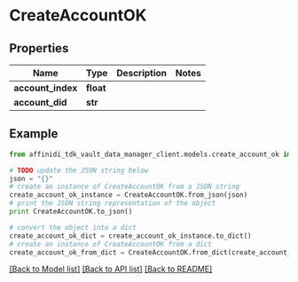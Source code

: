 # CreateAccountOK

## Properties

| Name              | Type      | Description | Notes |
| ----------------- | --------- | ----------- | ----- |
| **account_index** | **float** |             |
| **account_did**   | **str**   |             |

## Example

```python
from affinidi_tdk_vault_data_manager_client.models.create_account_ok import CreateAccountOK

# TODO update the JSON string below
json = "{}"
# create an instance of CreateAccountOK from a JSON string
create_account_ok_instance = CreateAccountOK.from_json(json)
# print the JSON string representation of the object
print CreateAccountOK.to_json()

# convert the object into a dict
create_account_ok_dict = create_account_ok_instance.to_dict()
# create an instance of CreateAccountOK from a dict
create_account_ok_from_dict = CreateAccountOK.from_dict(create_account_ok_dict)
```

[[Back to Model list]](../README.md#documentation-for-models) [[Back to API list]](../README.md#documentation-for-api-endpoints) [[Back to README]](../README.md)
